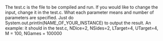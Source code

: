 The test.c is the file to be compiled and run.
If you would like to change the input, change it in the test.c.
What each parameter means and number of parameters are specified.
Just do System.out.println(NAME_OF_YOUR_INSTANCE) to output the result.
An example: it should in the test.c, NDice=2, NSides=2, LTarget=4, UTarget=4, M = 100, NGames = 100000